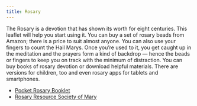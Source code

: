 ```yaml
---
title: Rosary
---
```


The Rosary is a devotion that has shown its worth for eight centuries. This leaflet will help you start using it. You can buy a set of rosary beads from Amazon; there is a price to suit almost anyone. You can also use your fingers to count the Hail Marys. Once you’re used to it, you get caught up in the meditation and the prayers form a kind of backdrop — hence the beads or fingers to keep you on track with the minimum of distraction. You can buy books of rosary devotion or download helpful materials. There are versions for children, too and even rosary apps for tablets and smartphones.

- [Pocket Rosary Booklet](/media/pocket-rosary-booklet-1.pdf)
- [Rosary Resource Society of Mary](/media/Rosary_Resource_SoM.pdf)


